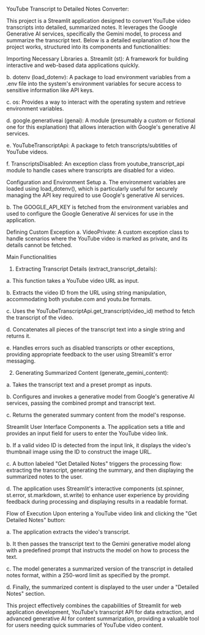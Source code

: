 YouTube Transcript to Detailed Notes Converter:

This project is a Streamlit application designed to convert YouTube video transcripts into detailed, summarized notes. It leverages the Google Generative AI services, specifically the Gemini model, to process and summarize the transcript text. Below is a detailed explanation of how the project works, structured into its components and functionalities:

Importing Necessary Libraries
a. Streamlit (st): A framework for building interactive and web-based data applications quickly.

b. dotenv (load_dotenv): A package to load environment variables from a .env file into the system's environment variables for secure access to sensitive information like API keys.

c. os: Provides a way to interact with the operating system and retrieve environment variables.

d. google.generativeai (genai): A module (presumably a custom or fictional one for this explanation) that allows interaction with Google's generative AI services.

e. YouTubeTranscriptApi: A package to fetch transcripts/subtitles of YouTube videos.

f. TranscriptsDisabled: An exception class from youtube_transcript_api module to handle cases where transcripts are disabled for a video.

Configuration and Environment Setup
a. The environment variables are loaded using load_dotenv(), which is particularly useful for securely managing the API key required to use Google's generative AI services.

b. The GOOGLE_API_KEY is fetched from the environment variables and used to configure the Google Generative AI services for use in the application.

Defining Custom Exception
a. VideoPrivate: A custom exception class to handle scenarios where the YouTube video is marked as private, and its details cannot be fetched.

Main Functionalities
1. Extracting Transcript Details (extract_transcript_details):

a. This function takes a YouTube video URL as input.

b. Extracts the video ID from the URL using string manipulation, accommodating both youtube.com and youtu.be formats.

c. Uses the YouTubeTranscriptApi.get_transcript(video_id) method to fetch the transcript of the video.

d. Concatenates all pieces of the transcript text into a single string and returns it.

e. Handles errors such as disabled transcripts or other exceptions, providing appropriate feedback to the user using Streamlit's error messaging.

2. Generating Summarized Content (generate_gemini_content):

a. Takes the transcript text and a preset prompt as inputs.

b. Configures and invokes a generative model from Google's generative AI services, passing the combined prompt and transcript text.

c. Returns the generated summary content from the model's response.

Streamlit User Interface Components
a. The application sets a title and provides an input field for users to enter the YouTube video link.

b. If a valid video ID is detected from the input link, it displays the video's thumbnail image using the ID to construct the image URL.

c. A button labeled "Get Detailed Notes" triggers the processing flow: extracting the transcript, generating the summary, and then displaying the summarized notes to the user.

d. The application uses Streamlit's interactive components (st.spinner, st.error, st.markdown, st.write) to enhance user experience by providing feedback during processing and displaying results in a readable format.

Flow of Execution
Upon entering a YouTube video link and clicking the "Get Detailed Notes" button:

a. The application extracts the video's transcript.

b. It then passes the transcript text to the Gemini generative model along with a predefined prompt that instructs the model on how to process the text.

c. The model generates a summarized version of the transcript in detailed notes format, within a 250-word limit as specified by the prompt.

d. Finally, the summarized content is displayed to the user under a "Detailed Notes" section.

This project effectively combines the capabilities of Streamlit for web application development, YouTube's transcript API for data extraction, and advanced generative AI for content summarization, providing a valuable tool for users needing quick summaries of YouTube video content.
